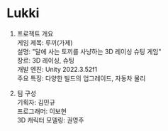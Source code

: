 # Lukki
1. 프로젝트 개요  
게임 제목: 루끼(가제)  
설명: "달에 사는 토끼를 사냥하는 3D 레이싱 슈팅 게임"  
장르: 3D 레이싱, 슈팅  
개발 엔진: Unity 2022.3.52f1    
주요 특징: 다양한 빌드의 업그레이드, 자동차 물리

3. 팀 구성  
기획자: 김민규   
프로그래머: 이보현   
3D 캐릭터 모델링: 권영주
